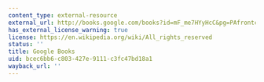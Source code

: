 ```yaml
---
content_type: external-resource
external_url: http://books.google.com/books?id=mF_me7HYyHcC&pg=PAfrontcover
has_external_license_warning: true
license: https://en.wikipedia.org/wiki/All_rights_reserved
status: ''
title: Google Books
uid: bcec6bb6-c803-427e-9111-c3fc47bd18a1
wayback_url: ''
---
```

